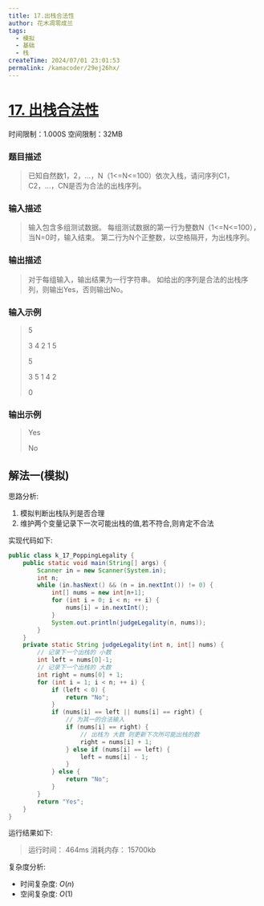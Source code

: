 ```yaml
---
title: 17.出栈合法性
author: 花木凋零成兰
tags:
  - 模拟
  - 基础
  - 栈
createTime: 2024/07/01 23:01:53
permalink: /kamacoder/29ej26hx/
---
```


# [17. 出栈合法性](https://www.kamacoder.com/problempage.php?pid=1016)
时间限制：1.000S  空间限制：32MB
### 题目描述
> 已知自然数1，2，...，N（1<=N<=100）依次入栈，请问序列C1，C2，...，CN是否为合法的出栈序列。
### 输入描述
> 输入包含多组测试数据。
每组测试数据的第一行为整数N（1<=N<=100），当N=0时，输入结束。
第二行为N个正整数，以空格隔开，为出栈序列。
### 输出描述
> 对于每组输入，输出结果为一行字符串。
如给出的序列是合法的出栈序列，则输出Yes，否则输出No。
### 输入示例
> 5
> 
> 3 4 2 1 5
> 
> 5
> 
> 3 5 1 4 2
> 
> 0
> 
### 输出示例
> Yes
> 
> No

## 解法一(模拟)

思路分析:
1. 模拟判断出栈队列是否合理
2. 维护两个变量记录下一次可能出栈的值,若不符合,则肯定不合法

实现代码如下:

```java
public class k_17_PoppingLegality {
    public static void main(String[] args) {
        Scanner in = new Scanner(System.in);
        int n;
        while (in.hasNext() && (n = in.nextInt()) != 0) {
            int[] nums = new int[n+1];
            for (int i = 0; i < n; ++ i) {
                nums[i] = in.nextInt();
            }
            System.out.println(judgeLegality(n, nums));
        }
    }
    private static String judgeLegality(int n, int[] nums) {
        // 记录下一个出栈的 小数
        int left = nums[0]-1;
        // 记录下一个出栈的 大数
        int right = nums[0] + 1;
        for (int i = 1; i < n; ++ i) {
            if (left < 0) {
                return "No";
            }
            if (nums[i] == left || nums[i] == right) {
                // 为其一的合法输入
                if (nums[i] == right) {
                    // 出栈为 大数 则更新下次所可能出栈的数
                    right = nums[i] + 1;
                } else if (nums[i] == left) {
                    left = nums[i] - 1;
                }
            } else {
                return "No";
            }
        }
        return "Yes";
    }
}
```

运行结果如下:
> 运行时间：
464ms
消耗内存：
15700kb

复杂度分析:
- 时间复杂度: $O(n)$
- 空间复杂度: $O(1)$
